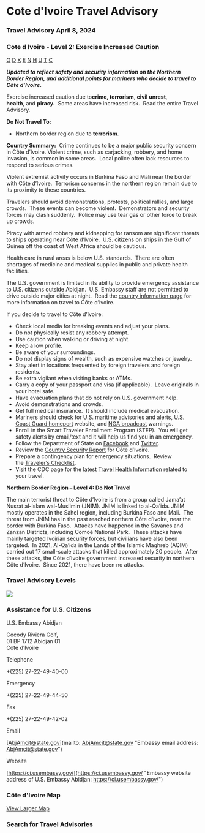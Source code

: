# Cote d'Ivoire Travel Advisory

### Travel Advisory April 8, 2024

### Cote d Ivoire - Level 2: Exercise Increased Caution

[O](javascript:void(0); "Tool Tip: Other")
[D](javascript:void(0); "Tool Tip: Wrongful Detention")
[K](javascript:void(0); "Tool Tip: Kidnap and Hostage")
[E](javascript:void(0); "Tool Tip: Event")
[N](javascript:void(0); "Tool Tip: Disaster")
[H](javascript:void(0); "Tool Tip: Health")
[U](javascript:void(0); "Tool Tip: Civil Unrest")
[T](javascript:void(0); "Tool Tip: Terrorism")
[C](javascript:void(0); "Tool Tip: Crimes")

***Updated to reflect safety and security information on the Northern Border Region, and additional points for mariners who decide to travel to Côte d’Ivoire.***

Exercise increased caution due to**crime, terrorism**, **civil unrest**, **health**, and **piracy.**  Some areas have increased risk.  Read the entire Travel Advisory.

**Do Not Travel To:**

* Northern border region due to **terrorism**.

**Country Summary:**  Crime continues to be a major public security concern in Côte d’Ivoire. Violent crime, such as carjacking, robbery, and home invasion, is common in some areas.  Local police often lack resources to respond to serious crimes.

Violent extremist activity occurs in Burkina Faso and Mali near the border with Côte d’Ivoire.  Terrorism concerns in the northern region remain due to its proximity to these countries.

Travelers should avoid demonstrations, protests, political rallies, and large crowds.  These events can become violent.  Demonstrators and security forces may clash suddenly.  Police may use tear gas or other force to break up crowds.

Piracy with armed robbery and kidnapping for ransom are significant threats to ships operating near Côte d’Ivoire.  U.S. citizens on ships in the Gulf of Guinea off the coast of West Africa should be cautious.

Health care in rural areas is below U.S. standards.  There are often shortages of medicine and medical supplies in public and private health facilities.

The U.S. government is limited in its ability to provide emergency assistance to U.S. citizens outside Abidjan.  U.S. Embassy staff are not permitted to drive outside major cities at night.  Read the [country information page](https://travel.state.gov/content/travel/en/international-travel/International-Travel-Country-Information-Pages/CotedIvoire.html) for more information on travel to Côte d’Ivoire.

If you decide to travel to Côte d’Ivoire:

* Check local media for breaking events and adjust your plans.
* Do not physically resist any robbery attempt.
* Use caution when walking or driving at night.
* Keep a low profile.
* Be aware of your surroundings.
* Do not display signs of wealth, such as expensive watches or jewelry.
* Stay alert in locations frequented by foreign travelers and foreign residents.
* Be extra vigilant when visiting banks or ATMs.
* Carry a copy of your passport and visa (if applicable).  Leave originals in your hotel safe.
* Have evacuation plans that do not rely on U.S. government help.
* Avoid demonstrations and crowds.
* Get full medical insurance.  It should include medical evacuation.
* Mariners should check for U.S. maritime advisories and alerts, [U.S. Coast Guard homeport](https://homeport.uscg.mil/) website, and [NGA broadcast](https://msi.nga.mil/NavWarnings) warnings.
* Enroll in the Smart Traveler Enrollment Program (STEP).  You will get safety alerts by email/text and it will help us find you in an emergency.
* Follow the Department of State on [Facebook](https://www.facebook.com/travelgov) and [Twitter](https://twitter.com/travelgov).
* Review the [Country Security Report](https://www.osac.gov/Content/Browse/Report?subContentTypes=Country%20Security%20Report) for Côte d’Ivoire.
* Prepare a contingency plan for emergency situations.  Review the [Traveler’s Checklist](https://travel.state.gov/content/travel/en/international-travel/before-you-go/travelers-checklist.html).
* Visit the CDC page for the latest [Travel Health Information](https://wwwnc.cdc.gov/travel/destinations/list) related to your travel.

**Northern Border Region – Level 4: Do Not Travel**

The main terrorist threat to Côte d’Ivoire is from a group called Jama’at Nusrat al-Islam wal-Muslimin (JNIM). JNIM is linked to al-Qa’ida. JNIM mostly operates in the Sahel region, including Burkina Faso and Mali.  The threat from JNIM has in the past reached northern Côte d’Ivoire, near the border with Burkina Faso.  Attacks have happened in the Savanes and Zanzan Districts, including Comoé National Park.  These attacks have mainly targeted Ivoirian security forces, but civilians have also been targeted.  In 2021, Al-Qa’ida in the Lands of the Islamic Maghreb (AQIM) carried out 17 small-scale attacks that killed approximately 20 people.  After these attacks, the Côte d’Ivoire government increased security in northern Côte d’Ivoire.  Since 2021, there have been no attacks.

### Travel Advisory Levels

[![](/content/dam/NEWTravelAssets/images/travel-levelv1.svg)](/content/travel/en/international-travel/before-you-go/about-our-new-products.html "Travel Advisory Levels")

### Assistance for U.S. Citizens

U.S. Embassy Abidjan

Cocody Riviera Golf,  
01 BP 1712 Abidjan 01  
Côte d’Ivoire

Telephone

+(225) 27-22-49-40-00

Emergency

+(225) 27-22-49-44-50

Fax

+(225) 27-22-49-42-02

Email

[AbjAmcit@state.gov](mailto: AbjAmcit@state.gov "Embassy email address: AbjAmcit@state.gov")

Website

[https://ci.usembassy.gov/](https://ci.usembassy.gov/ "Embassy website address of U.S. Embassy Abidjan: https://ci.usembassy.gov/")

### Côte d'Ivoire Map

[View Larger Map](https://travelmaps.state.gov/TSGMap/?extent=-13.639618401,3.456548429,2.318198511,11.746563744 "Map of Côte d")



### Search for Travel Advisories